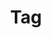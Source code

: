 ---
title: "Tag"
layout: tags
permalink: /tags/
author_profile: true
sidebar_main: true
use_math: true
sidebar:
    nav: "docs"
---